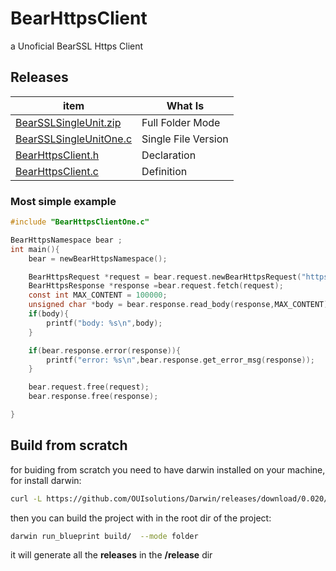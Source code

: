 # BearHttpsClient
a Unoficial BearSSL Https Client


## Releases

| item          | What Is |
|-------        |-----------|
| [BearSSLSingleUnit.zip](https://github.com/OUIsolutions/BearHttpsClient/releases/download/0.0.6/BearHttpsClient.zip)| Full Folder Mode  |
| [BearSSLSingleUnitOne.c](https://github.com/OUIsolutions/BearHttpsClient/releases/download/0.0.6/BearHttpsClientOne.c)| Single File Version|
| [BearHttpsClient.h](https://github.com/OUIsolutions/BearHttpsClient/releases/download/0.0.6/BearHttpsClient.h)|Declaration |
| [BearHttpsClient.c](https://github.com/OUIsolutions/BearHttpsClient/releases/download/0.0.6/BearHttpsClient.c)|Definition |


### Most simple example
```c
#include "BearHttpsClientOne.c"

BearHttpsNamespace bear ;
int main(){
    bear = newBearHttpsNamespace();

    BearHttpsRequest *request = bear.request.newBearHttpsRequest("https://google.com");
    BearHttpsResponse *response =bear.request.fetch(request);
    const int MAX_CONTENT = 100000;
    unsigned char *body = bear.response.read_body(response,MAX_CONTENT);
    if(body){
        printf("body: %s\n",body);
    }

    if(bear.response.error(response)){
        printf("error: %s\n",bear.response.get_error_msg(response));
    }

    bear.request.free(request);
    bear.response.free(response);

}


```


## Build from scratch
for buiding from scratch you need to have darwin installed on your machine, for install darwin: 
```bash
curl -L https://github.com/OUIsolutions/Darwin/releases/download/0.020/darwin.out -o darwin.out && chmod +x darwin.out &&  sudo  mv darwin.out /usr/bin/darwin
```
then you can build the project with in the root dir of the project:
```bash
darwin run_blueprint build/  --mode folder
``` 
it will generate all the **releases** in the **/release** dir 

